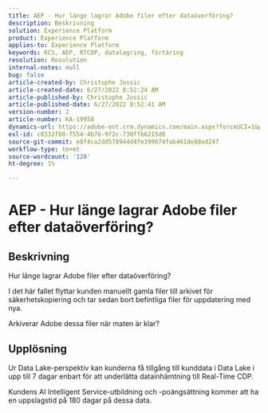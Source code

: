 ```yaml
---
title: AEP - Hur länge lagrar Adobe filer efter dataöverföring?
description: Beskrivning
solution: Experience Platform
product: Experience Platform
applies-to: Experience Platform
keywords: KCS, AEP, RTCDP, datalagring, förtäring
resolution: Resolution
internal-notes: null
bug: false
article-created-by: Christophe Jossic
article-created-date: 6/27/2022 8:52:24 AM
article-published-by: Christophe Jossic
article-published-date: 6/27/2022 8:52:41 AM
version-number: 2
article-number: KA-19958
dynamics-url: https://adobe-ent.crm.dynamics.com/main.aspx?forceUCI=1&pagetype=entityrecord&etn=knowledgearticle&id=f1792875-f6f5-ec11-bb3d-000d3a5b0082
exl-id: c8332f00-f554-4b76-9f2c-730ffb6215d0
source-git-commit: e8f4ca2dd578944d4fe399074fab461de88ad247
workflow-type: tm+mt
source-wordcount: '120'
ht-degree: 1%

---
```


# AEP - Hur länge lagrar Adobe filer efter dataöverföring?

## Beskrivning


Hur länge lagrar Adobe filer efter dataöverföring?

I det här fallet flyttar kunden manuellt gamla filer till arkivet för säkerhetskopiering och tar sedan bort befintliga filer för uppdatering med nya.

Arkiverar Adobe dessa filer när maten är klar?




## Upplösning


Ur Data Lake-perspektiv kan kunderna få tillgång till kunddata i Data Lake i upp till 7 dagar enbart för att underlätta datainhämtning till Real-Time CDP.

Kundens AI Intelligent Service-utbildning och -poängsättning kommer att ha en uppslagstid på 180 dagar på dessa data.
